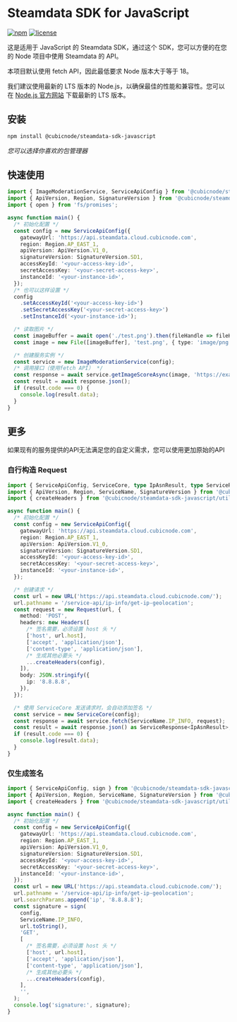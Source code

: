 # Steamdata SDK for JavaScript

[![npm](https://img.shields.io/npm/v/cubicnode/steamdata-sdk-javascript)](https://www.npmjs.com/package/@cubicnode/steamdata-sdk-javascript)
[![license](https://img.shields.io/github/license/CubicNode/steamdata-sdk-javascript)](https://github.com/CubicNode/steamdata-sdk-javascript/blob/main/LICENSE)

这是适用于 JavaScript 的 Steamdata SDK，通过这个 SDK，您可以方便的在您的 Node 项目中使用 Steamdata 的 API。

本项目默认使用 fetch API，因此最低要求 Node 版本大于等于 18。

我们建议使用最新的 LTS 版本的 Node.js，以确保最佳的性能和兼容性。您可以在 [Node.js 官方网站](https://nodejs.org) 下载最新的 LTS 版本。


## 安装

```bash
npm install @cubicnode/steamdata-sdk-javascript
```

*您可以选择你喜欢的包管理器*


## 快速使用

```ts
import { ImageModerationService, ServiceApiConfig } from '@cubicnode/steamdata-sdk-javascript';
import { ApiVersion, Region, SignatureVersion } from '@cubicnode/steamdata-sdk-javascript/enums';
import { open } from 'fs/promises';

async function main() {
  /* 初始化配置 */
  const config = new ServiceApiConfig({
    gatewayUrl: 'https://api.steamdata.cloud.cubicnode.com',
    region: Region.AP_EAST_1,
    apiVersion: ApiVersion.V1_0,
    signatureVersion: SignatureVersion.SD1,
    accessKeyId: '<your-access-key-id>',
    secretAccessKey: '<your-secret-access-key>',
    instanceId: '<your-instance-id>',
  });
  /* 也可以这样设置 */
  config
    .setAccessKeyId('<your-access-key-id>')
    .setSecretAccessKey('<your-secret-access-key>')
    .setInstanceId('<your-instance-id>');

  /* 读取图片 */
  const imageBuffer = await open('./test.png').then(fileHandle => fileHandle.readFile());
  const image = new File([imageBuffer], 'test.png', { type: 'image/png' });

  /* 创建服务实例 */
  const service = new ImageModerationService(config);
  /* 调用接口（使用fetch API） */
  const response = await service.getImageScoreAsync(image, 'https://example.com/callback', '0123456789');
  const result = await response.json();
  if (result.code === 0) {
    console.log(result.data);
  }
}
```

## 更多

如果现有的服务提供的API无法满足您的自定义需求，您可以使用更加原始的API

### 自行构造 Request

```ts
import { ServiceApiConfig, ServiceCore, type IpAsnResult, type ServiceResponse } from '@cubicnode/steamdata-sdk-javascript';
import { ApiVersion, Region, ServiceName, SignatureVersion } from '@cubicnode/steamdata-sdk-javascript/enums';
import { createHeaders } from '@cubicnode/steamdata-sdk-javascript/utils';

async function main() {
  /* 初始化配置 */
  const config = new ServiceApiConfig({
    gatewayUrl: 'https://api.steamdata.cloud.cubicnode.com',
    region: Region.AP_EAST_1,
    apiVersion: ApiVersion.V1_0,
    signatureVersion: SignatureVersion.SD1,
    accessKeyId: '<your-access-key-id>',
    secretAccessKey: '<your-secret-access-key>',
    instanceId: '<your-instance-id>',
  });

  /* 创建请求 */
  const url = new URL('https://api.steamdata.cloud.cubicnode.com/');
  url.pathname = '/service-api/ip-info/get-ip-geolocation';
  const request = new Request(url, {
    method: 'POST',
    headers: new Headers([
      /* 签名需要，必须设置 host 头 */
      ['host', url.host],
      ['accept', 'application/json'],
      ['content-type', 'application/json'],
      /* 生成其他必要头 */
      ...createHeaders(config),
    ]),
    body: JSON.stringify({
      ip: '8.8.8.8',
    }),
  });

  /* 使用 ServiceCore 发送请求时，会自动添加签名 */
  const service = new ServiceCore(config);
  const response = await service.fetch(ServiceName.IP_INFO, request);
  const result = await response.json() as ServiceResponse<IpAsnResult>;
  if (result.code === 0) {
    console.log(result.data);
  }
}
```

### 仅生成签名

```ts
import { ServiceApiConfig, sign } from '@cubicnode/steamdata-sdk-javascript';
import { ApiVersion, Region, ServiceName, SignatureVersion } from '@cubicnode/steamdata-sdk-javascript/enums';
import { createHeaders } from '@cubicnode/steamdata-sdk-javascript/utils';

async function main() {
  /* 初始化配置 */
  const config = new ServiceApiConfig({
    gatewayUrl: 'https://api.steamdata.cloud.cubicnode.com',
    region: Region.AP_EAST_1,
    apiVersion: ApiVersion.V1_0,
    signatureVersion: SignatureVersion.SD1,
    accessKeyId: '<your-access-key-id>',
    secretAccessKey: '<your-secret-access-key>',
    instanceId: '<your-instance-id>',
  });
  const url = new URL('https://api.steamdata.cloud.cubicnode.com/');
  url.pathname = '/service-api/ip-info/get-ip-geolocation';
  url.searchParams.append('ip', '8.8.8.8');
  const signature = sign(
    config,
    ServiceName.IP_INFO,
    url.toString(),
    'GET',
    [
      /* 签名需要，必须设置 host 头 */
      ['host', url.host],
      ['accept', 'application/json'],
      ['content-type', 'application/json'],
      /* 生成其他必要头 */
      ...createHeaders(config),
    ],
    '',
  );
  console.log('signature:', signature);
}
```
